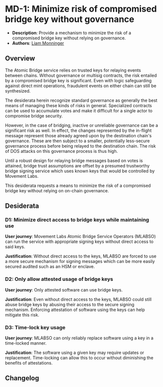# MD-1: Minimize risk of compromised bridge key without governance

- **Description**: Provide a mechanism to minimize the risk of a compromised bridge key without relying on governance.
- **Authors**: [Liam Monninger](mailto:liam@movementlabs.xyz)

## Overview

The Atomic Bridge service relies on trusted keys for relaying events between chains. Without governance or multisig contracts, the risk entailed by a compromised bridge key is significant. Even with logic safeguarding against direct mint operations, fraudulent events on either chain can still be synthesized. 

The desiderata herein recognize standard governance as generally the best means of managing these kinds of risks in general. Specialized contracts can be used to accumulate votes and make it difficult for a single actor to compromise bridge security. 

However, in the case of bridging, inactive or unreliable governance can be a significant risk as well. In effect, the changes represented by the in-flight message represent those already agreed upon by the destination chain's governance. These are then subject to a smaller, potentially less-secure governance process before being relayed to the destination chain. The risk of DOS attacks on this governance process is thus high.

Until a robust design for relaying bridge messages based on votes is attained, bridge trust assumptions are offset by a presumed trustworthy bridge signing service which uses known keys that would be controlled by Movement Labs.

This desiderata requests a means to minimize the risk of a compromised bridge key without relying on on-chain governance.

## Desiderata

### D1: Minimize direct access to bridge keys while maintaining use

**User journey**: Movement Labs Atomic Bridge Service Operators (MLABSO) can run the service with appropriate signing keys without direct access to said keys.

**Justification**: Without direct access to the keys, MLABSO are forced to use a more secure mechanism for signing messages which can be more easily secured audited such as an HSM or enclave.

### D2: Only allow attested usage of bridge keys

**User journey**: Only attested software can use bridge keys.

**Justification**: Even without direct access to the keys, MLABSO could still abuse bridge keys by abusing their access to the secure signing mechanism. Enforcing attestation of software using the keys can help mitigate this risk.

### D3: Time-lock key usage

**User journey**: MLABSO can only reliably replace software using a key in a time-locked manner.

**Justification**: The software using a given key may require updates or replacement. Time-locking can allow this to occur without diminishing the benefits of attestations.

## Changelog
